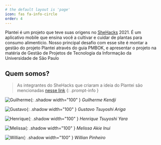 ```yaml
---
# the default layout is 'page'
icon: fas fa-info-circle
order: 4
---
```


Plantei é um projeto que teve suas origens no [SheHacks](https://shehacks.xyz) 2021. É um aplicativo mobile que ensina você a cultivar e cuidar de
plantas para consumo alimentício. Nosso principal desafio com esse site é montar a gestão do projeto Plantei através do guia PMBOK, e apresentar o
projeto na matéria de Gestão de Projetos de Tecnologia da Informação da Universidade de São Paulo

## Quem somos?

> As integrantes do SheHacks que criaram a ideia do Plantei são mencionadas [nesse link](https://github.com/willpinha/usp-gpti-plantei/blob/main/README.md)
{: .prompt-info }

![Guilherme](https://user-images.githubusercontent.com/86596621/193375670-9c84a9a9-de3c-4528-8f11-ae3d231bd18d.png){: .shadow width="100" }
_Guilherme Kendji_

![Gustavo](https://user-images.githubusercontent.com/86596621/193375562-26b6d044-1ee9-4c51-899a-6acb8a90b963.png){: .shadow width="100" }
_Gustavo Tsuyoshi Ariga_

![Henrique](https://user-images.githubusercontent.com/86596621/193375584-0ea66b2f-d8dc-41ed-a1b7-52161ec248f5.png){: .shadow width="100" }
_Henrique Tsuyoshi Yara_

![Melissa](https://user-images.githubusercontent.com/86596621/193375395-93e7e75c-c80c-432f-afee-fb13f0f00d46.png){: .shadow width="100" }
_Melissa Akie Inui_

![Willian](https://user-images.githubusercontent.com/86596621/193375505-cd9fe556-7194-414f-a0a6-afe9dc5d41b8.png){: .shadow width="100" }
_Willian Pinheiro_

